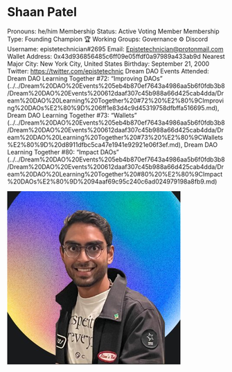 # Shaan Patel

Pronouns: he/him
Membership Status: Active Voting Member
Membership Type: Founding Champion 🏆 
Working Groups: Governance ⚙️
Discord Username: epistetechnician#2695
Email: Epistetechnician@protonmail.com
Wallet Address: 0x43d936856485c6ff09e05ffdf0a97989a433ab9d
Nearest Major City: New York City, United States
Birthday: September 21, 2000
Twitter: https://twitter.com/epistetechnic
Dream DAO Events Attended: Dream DAO Learning Together #72: “Improving DAOs” (../../Dream%20DAO%20Events%205eb4b870ef7643a4986aa5b6f0fdb3b8/Dream%20DAO%20Events%200612daaf307c45b988a66d425cab4dda/Dream%20DAO%20Learning%20Together%20#72%20%E2%80%9CImproving%20DAOs%E2%80%9D%206ff1e83d4c9d45319758dfbffa516695.md), Dream DAO Learning Together #73: “Wallets” (../../Dream%20DAO%20Events%205eb4b870ef7643a4986aa5b6f0fdb3b8/Dream%20DAO%20Events%200612daaf307c45b988a66d425cab4dda/Dream%20DAO%20Learning%20Together%20#73%20%E2%80%9CWallets%E2%80%9D%20d8911dfbc5ca47e1941e92921e06f3ef.md), Dream DAO Learning Together #80: “Impact DAOs” (../../Dream%20DAO%20Events%205eb4b870ef7643a4986aa5b6f0fdb3b8/Dream%20DAO%20Events%200612daaf307c45b988a66d425cab4dda/Dream%20DAO%20Learning%20Together%20#80%20%E2%80%9CImpact%20DAOs%E2%80%9D%2094aaf69c95c240c6ad024979198a8fb9.md)

![B833A511-E586-4857-9F9B-6D19D2099D63 - Shaan Patel.jpeg](Shaan%20Patel%203499e10e26d04d5fbf089d36f019db67/B833A511-E586-4857-9F9B-6D19D2099D63_-_Shaan_Patel.jpeg)